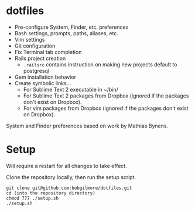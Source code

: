 dotfiles
========
* Pre-configure System, Finder, etc. preferences
* Bash settings, prompts, paths, aliases, etc.
* Vim settings
* Git configuration
* Fix Terminal tab completion
* Rails project creation
    * `.railsrc` contains instruction on making new projects default to postgresql
* Gem installation behavior
* Create symbolic links...
    * For Sublime Text 2 executable in ~/bin/
    * For Sublime Text 2 packages from Dropbox (ignored if the packages don't exist on Dropbox).
    * For vim packages from Dropbox (ignored if the packages don't exist on
      Dropbox).

System and Finder preferences based on work by Mathias Bynens.

Setup
=====
Will require a restart for all changes to take effect.

Clone the repository locally, then run the setup script.

    git clone git@github.com:bobgilmore/dotfiles.git
    cd (into the repository directory)
    chmod 777 ./setup.sh
    ./setup.sh
